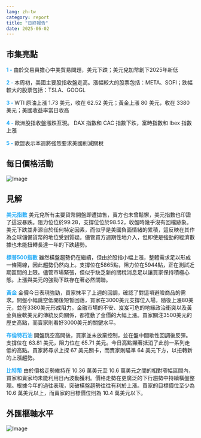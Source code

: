 ```yaml
---
lang: zh-tw
category: report
title: "日終報告"
date: 2025-06-02
---
```



<h2>市集亮點</h2>
<strong style="color: #2caef7;">1 - </strong> 由於交易員擔心中美貿易問題，美元下跌；美元兌加幣創下2025年新低

<strong style="color: #2caef7;">2 - </strong> 本周初，美國主要股指收盤走高。漲幅較大的股票包括：META、SOFI；跌幅較大的股票包括：TSLA、GOOGL

<strong style="color: #2caef7;">3 - </strong> WTI 原油上漲 1.73 美元，收在 62.52 美元；黃金上漲 80 美元，收在 3380 美元；美國收益率當日收高

<strong style="color: #2caef7;">4 - </strong> 歐洲股指收盤漲跌互現。 DAX 指數和 CAC 指數下跌，富時指數和 Ibex 指數上漲

<strong style="color: #2caef7;">5 - </strong> 歐盟表示本週將強烈要求美國削減關稅



<h2>每日價格活動</h2>
<img src="https://markleighedu.github.io/img/Jun-2025/02-Jun-2025/price.jpg" alt="Image"/>

<h2>見解</h2>
<strong style="color: #2caef7;">美元指數</strong> 美元兌所有主要貨幣開盤即遭拋售，賣方也未曾鬆懈，美元指數也印證了這波暴跌。阻力位位於99.28，支撐位位於98.52，收盤時幾乎沒有回檔跡象。美元下跌並非源自於任何特定因素，而似乎是美國負面情緒的累積，這反映在其作為全球儲備貨幣的地位受到質疑。儘管買方週期性地介入，但即使是強勁的經濟數據也未能扭轉長達一年的下跌趨勢。

<strong style="color: #2caef7;">標普500指數</strong> 雖然橫盤趨勢仍在繼續，但由於股指小幅上漲，整體需求足以形成一條陽線，因此趨勢仍然向上。支撐位在5865點，阻力位在5944點，正在測試近期區間的上限。儘管市場緊張，但似乎缺乏新的關稅消息足以讓買家保持積極心態。上漲與美元的強勁下跌存在著必然關聯。

<strong style="color: #2caef7;">黃金</strong> 金價今日表現強勁，買家抹平了上週的回調，確認了對這項避險商品的需求。開盤小幅跳空低開後短暫回落，買家在3000美元支撐位入場，隨後上漲80美元，並在3380美元形成阻力。金融市場的不安、岌岌可危的地緣政治衝突以及黃金與疲軟美元的傳統反向關係，都推動了金價的大幅上漲。買家關注3500美元的歷史高點，而賣家則看好3000美元的關鍵水平。

<strong style="color: #2caef7;">布倫特石油</strong> 開盤跳空高開後，買家並未放棄控制，並在盤中間歇性回調後反彈。支撐位在 63.81 美元，阻力位在 65.71 美元。今日高點顯著抵消了此前一系列走低的高點。買家將尋求上探 67 美元關卡，而賣家則瞄準 64 美元下方，以扭轉新的上漲趨勢。

<strong style="color: #2caef7;">比特幣</strong> 由於價格走勢維持在 10.36 萬美元至 10.6 萬美元之間的相對窄幅區間內，買家和賣家均未能利用日內波動獲利。價格走勢在更廣泛的下行趨勢中持續橫盤整理。根據今年的過往表現，突破橫盤趨勢往往有利於上漲。買家的目標價位至少為 10.6 萬美元以上，而賣家的目標價位則為 10.4 萬美元以下。



<h2>外匯樞軸水平</h2>
<img src="https://markleighedu.github.io/img/Jun-2025/02-Jun-2025/pivot.jpg" alt="Image"/>
